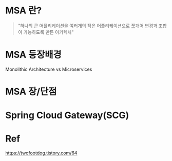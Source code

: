 # MSA 란?
> "하나의 큰 어플리케이션을 여러개의 작은 어플리케이션으로 쪼개어 변경과 조합이 가능하도록 만든 아키텍처"

# MSA 등장배경
Monolithic Architecture vs Microservices

# MSA 장/단점

# Spring Cloud Gateway(SCG)

# Ref
https://twofootdog.tistory.com/64

